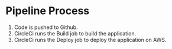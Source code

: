 # Pipeline Process

1. Code is pushed to Github.
2. CircleCi runs the Build job to build the application.
3. CircleCi runs the Deploy job to deploy the application on AWS.